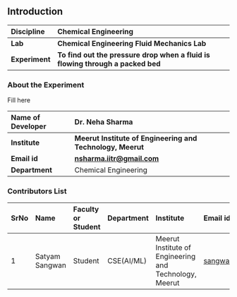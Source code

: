 ## Introduction



<b>Discipline | <b>Chemical Engineering
:--|:--|
<b> Lab | <b> Chemical Engineering Fluid Mechanics Lab
<b> Experiment|     <b> To find out the pressure drop when a fluid is flowing through a packed bed 

### About the Experiment 

Fill here

<b>Name of Developer | <b> Dr. Neha Sharma 
:--|:--|
<b> Institute | <b>  Meerut Institute of Engineering and Technology, Meerut
<b> Email id|     <b>  	nsharma.iitr@gmail.com
<b> Department |  	Chemical Engineering 

### Contributors List

SrNo | Name | Faculty or Student | Department| Institute | Email id
:--|:--|:--|:--|:--|:--|
1 |Satyam Sangwan |Student | CSE(AI/ML)| Meerut Institute of Engineering and Technology, Meerut |sangwanmadhu2003@gmail.com

